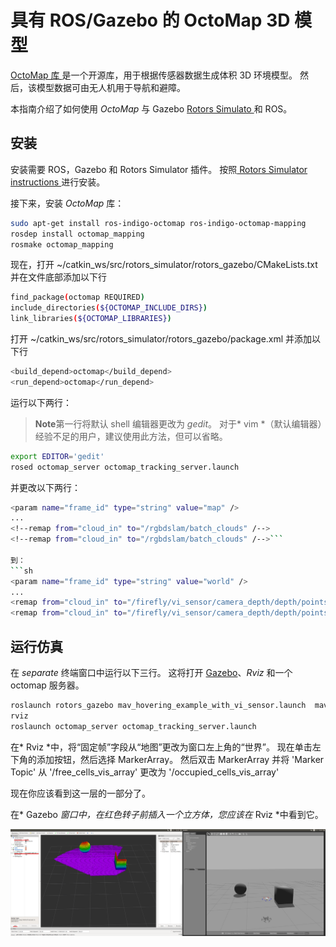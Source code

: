 # 具有 ROS/Gazebo 的 OctoMap 3D 模型

[ OctoMap 库 ](http://octomap.github.io/)是一个开源库，用于根据传感器数据生成体积 3D 环境模型。 然后，该模型数据可由无人机用于导航和避障。

本指南介绍了如何使用 *OctoMap* 与 Gazebo [Rotors Simulato ](https://github.com/ethz-asl/rotors_simulator/wiki/RotorS-Simulator) 和 ROS。

## 安装

安装需要 ROS，Gazebo 和 Rotors Simulator 插件。 按照[ Rotors Simulator instructions ](https://github.com/ethz-asl/rotors_simulator)进行安装。

接下来，安装 *OctoMap* 库：
```sh
sudo apt-get install ros-indigo-octomap ros-indigo-octomap-mapping
rosdep install octomap_mapping
rosmake octomap_mapping
```

现在，打开 ~/catkin_ws/src/rotors_simulator/rotors_gazebo/CMakeLists.txt 并在文件底部添加以下行
```sh
find_package(octomap REQUIRED)
include_directories(${OCTOMAP_INCLUDE_DIRS})
link_libraries(${OCTOMAP_LIBRARIES})
```

打开 ~/catkin_ws/src/rotors_simulator/rotors_gazebo/package.xml 并添加以下行
```sh
<build_depend>octomap</build_depend>
<run_depend>octomap</run_depend>
```

运行以下两行：

> **Note**第一行将默认 shell 编辑器更改为 *gedit*。 对于* vim *（默认编辑器）经验不足的用户，建议使用此方法，但可以省略。

```sh
export EDITOR='gedit'
rosed octomap_server octomap_tracking_server.launch
```
并更改以下两行：

```sh
<param name="frame_id" type="string" value="map" />
...
<!--remap from="cloud_in" to="/rgbdslam/batch_clouds" /-->
<!--remap from="cloud_in" to="/rgbdslam/batch_clouds" /-->```

到：
```sh
<param name="frame_id" type="string" value="world" />
...
<remap from="cloud_in" to="/firefly/vi_sensor/camera_depth/depth/points" />
<remap from="cloud_in" to="/firefly/vi_sensor/camera_depth/depth/points" />
```


## 运行仿真

在 *separate* 终端窗口中运行以下三行。 这将打开 [Gazebo](../simulation/gazebo.md)、*Rviz* 和一个 octomap 服务器。

```sh
roslaunch rotors_gazebo mav_hovering_example_with_vi_sensor.launch  mav_name:=firefly
rviz
roslaunch octomap_server octomap_tracking_server.launch
```

在* Rviz *中，将“固定帧”字段从“地图”更改为窗口左上角的“世界”。 现在单击左下角的添加按钮，然后选择 MarkerArray。 然后双击 MarkerArray 并将 'Marker Topic' 从 '/free_cells_vis_array' 更改为 '/occupied_cells_vis_array'

现在你应该看到这一层的一部分了。

在* Gazebo *窗口中，在红色转子前插入一个立方体，您应该在* Rviz *中看到它。

![Gazebo 中的 OctoMap 示例](../../assets/simulation/octomap.png)

